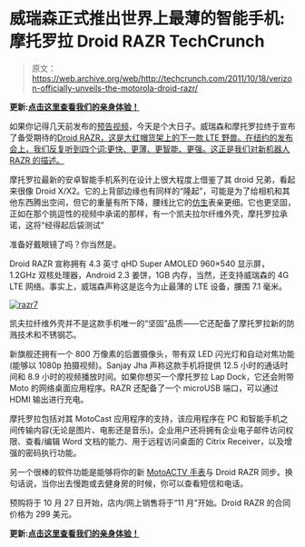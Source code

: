 # 威瑞森正式推出世界上最薄的智能手机:摩托罗拉 Droid RAZR TechCrunch

> 原文：<https://web.archive.org/web/http://techcrunch.com/2011/10/18/verizon-officially-unveils-the-motorola-droid-razr/>

**更新:[点击这里查看我们的亲身体验！](https://web.archive.org/web/20230203061357/https://techcrunch.com/2011/10/18/hands-on-verizon-droid-razr/)**

如果你记得几天前发布的[预告视频](https://web.archive.org/web/20230203061357/https://techcrunch.com/2011/10/10/motorola-hints-at-october-18-debut-for-the-spyder-or-droid-razr/)，今天是个大日子。威瑞森和摩托罗拉终于宣布了备受期待的[Droid RAZR，这是大红帽货架上的下一款 LTE 野兽。在纽约的发布会上，我们反复听到四个词:更快、更薄、更智能、更强。这正是我们对新机器人 RAZR 的描述。](https://web.archive.org/web/20230203061357/https://techcrunch.com/2011/10/17/commence-drooling-official-motorola-spyderdroid-razr-image-leaked/)

摩托罗拉最新的安卓智能手机系列在设计上很大程度上借鉴了其 droid 兄弟，看起来很像 Droid X/X2。它的上背部边缘也有同样的“隆起”，可能是为了给相机和其他东西腾出空间，但它的重量有所下降，腰线比它的[仿生](https://web.archive.org/web/20230203061357/https://techcrunch.com/2011/09/07/hands-on-with-the-motorola-droid-bionic-for-verizon-2/)表亲更细。它也更坚固，正如在那个挑逗性的视频中承诺的那样，有一个凯夫拉尔纤维外壳，摩托罗拉承诺，这将“经得起后袋测试”

准备好戴眼镜了吗？你当然是。

Droid RAZR 宣称拥有 4.3 英寸 qHD Super AMOLED 960×540 显示屏，1.2GHz 双核处理器，Android 2.3 姜饼，1GB 内存，当然，还支持威瑞森的 4G LTE 网络。事实上，威瑞森声称这是迄今为止最薄的 LTE 设备，腰围 7.1 毫米。

[![](img/ce7865c99c757227a15466c91d79d445.png "razr7")](https://web.archive.org/web/20230203061357/https://techcrunch.com/wp-content/uploads/2011/10/razr7.jpg)

凯夫拉纤维外壳并不是这款手机唯一的“坚固”品质——它还配备了摩托罗拉新的防溅技术和不锈钢芯。

新旗舰还拥有一个 800 万像素的后置摄像头，带有双 LED 闪光灯和自动对焦功能(能够以 1080p 拍摄视频)。Sanjay Jha 声称这款手机将提供 12.5 小时的通话时间和 8.9 小时的视频播放时间。如果你想买一个摩托罗拉 Lap Dock，它还会附带 Moto 的网络桌面应用程序。RAZR 还配备了一个 microUSB 端口，可以通过 HDMI 输出进行充电。

摩托罗拉包括对其 MotoCast 应用程序的支持，该应用程序在 PC 和智能手机之间传输内容(无论是图片、电影还是音乐)。企业用户还将拥有企业电子邮件访问权限、查看/编辑 Word 文档的能力、用于远程访问桌面的 Citrix Receiver，以及增强的密码执行功能。

另一个很棒的软件功能是能够将你的新 [MotoACTV 手表](https://web.archive.org/web/20230203061357/https://techcrunch.com/2011/10/18/motorola-announces-the-motoactv-smart-watch/)与 Droid RAZR 同步。换句话说，当你出去慢跑或去健身房的时候，你可以查看短信和电话。

预购将于 10 月 27 日开始，店内/网上销售将于“11 月”开始。Droid RAZR 的合同价格为 299 美元。

**更新:[点击这里查看我们的亲身体验！](https://web.archive.org/web/20230203061357/https://techcrunch.com/2011/10/18/hands-on-verizon-droid-razr/)**